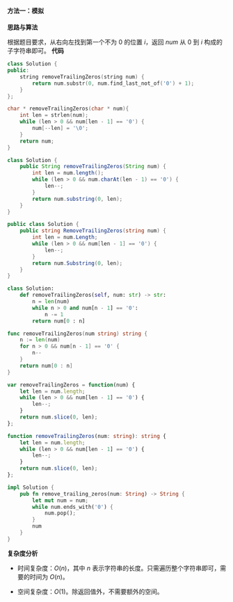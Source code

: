 #### 方法一：模拟

**思路与算法**

根据题目要求，从右向左找到第一个不为 $0$ 的位置 $i$，返回 $\textit{num}$ 从 $0$ 到 $i$ 构成的子字符串即可。
**代码**

```C++ [sol1-C++]
class Solution {
public:
    string removeTrailingZeros(string num) {
        return num.substr(0, num.find_last_not_of('0') + 1);
    }
};
```

```C [sol1-C]
char * removeTrailingZeros(char * num){
    int len = strlen(num);
    while (len > 0 && num[len - 1] == '0') {
        num[--len] = '\0';
    }
    return num;
}
```

```Java [sol1-Java]
class Solution {
    public String removeTrailingZeros(String num) {
        int len = num.length();
        while (len > 0 && num.charAt(len - 1) == '0') {
            len--;
        }
        return num.substring(0, len);
    }
}
```

```C# [sol1-C#]
public class Solution {
    public string RemoveTrailingZeros(string num) {
        int len = num.Length;
        while (len > 0 && num[len - 1] == '0') {
            len--;
        }
        return num.Substring(0, len);
    }
}
```

```Python [sol1-Python3]
class Solution:
    def removeTrailingZeros(self, num: str) -> str:
        n = len(num)
        while n > 0 and num[n - 1] == '0':
            n -= 1
        return num[0 : n]
```

```Go [sol1-Go]
func removeTrailingZeros(num string) string {
    n := len(num)
    for n > 0 && num[n - 1] == '0' {
        n--
    }
    return num[0 : n]
}
```

```JavaScript [sol1-JavaScript]
var removeTrailingZeros = function(num) {
    let len = num.length;
    while (len > 0 && num[len - 1] == '0') {
        len--;
    }
    return num.slice(0, len);
};
```

```TypeScript [sol1-TypeScript]
function removeTrailingZeros(num: string): string {
    let len = num.length;
    while (len > 0 && num[len - 1] == '0') {
        len--;
    }
    return num.slice(0, len);
};
```

```Rust [sol1-Rust]
impl Solution {
    pub fn remove_trailing_zeros(num: String) -> String {
        let mut num = num;
        while num.ends_with('0') {
            num.pop();
        }
        num
    }
}
```

**复杂度分析**

- 时间复杂度：$O(n)$，其中 $n$ 表示字符串的长度。只需遍历整个字符串即可，需要的时间为 $O(n)$。

- 空间复杂度：$O(1)$。除返回值外，不需要额外的空间。